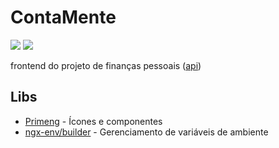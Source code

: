 # ContaMente

![](https://img.shields.io/badge/Angular-DD0031?style=for-the-badge&logo=angular&logoColor=white)
![](https://img.shields.io/badge/Tailwind_CSS-38B2AC?style=for-the-badge&logo=tailwind-css&logoColor=white)

frontend do projeto de finanças pessoais ([api](https://github.com/Ramon-Mateus/ContaMente-API))

## Libs

- [Primeng](https://primeng.org/) - Ícones e componentes
- [ngx-env/builder](https://www.npmjs.com/package/@ngx-env/builder) - Gerenciamento de variáveis de ambiente